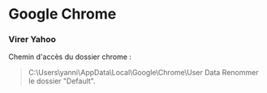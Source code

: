 # Google Chrome

### Virer Yahoo
Chemin d'accès du dossier chrome :
> C:\Users\yanni\AppData\Local\Google\Chrome\User Data
Renommer le dossier "Default".